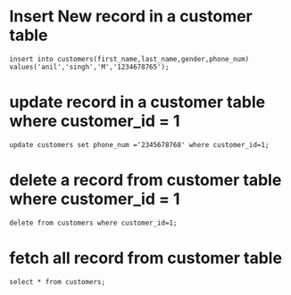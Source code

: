 # Insert New record in a customer table
```
insert into customers(first_name,last_name,gender,phone_num) values('anil','singh','M','1234678765');
```

# update record in a customer table where customer_id = 1
```
update customers set phone_num ='2345678768' where customer_id=1;
```
# delete a record from customer table where customer_id = 1
```
delete from customers where customer_id=1;
```

# fetch all record from customer table
```
select * from customers;
```
